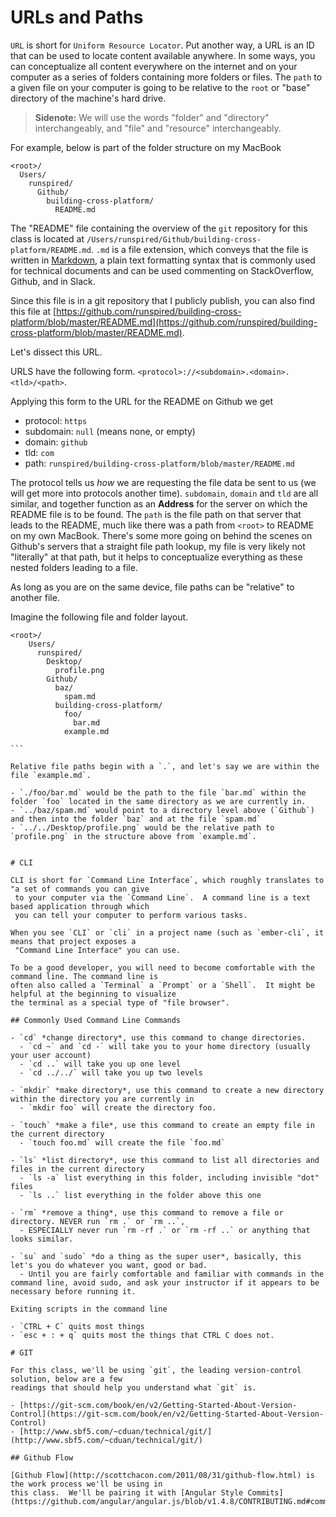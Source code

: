 # URLs and Paths

`URL` is short for `Uniform Resource Locator`.  Put another way, a URL is an ID that can be used to locate
content available anywhere.  In some ways, you can conceptualize all content everywhere on the internet and
on your computer as a series of folders containing more folders or files.  The `path` to a given file on
your computer is going to be relative to the `root` or "base" directory of the machine's hard drive.

> **Sidenote:** We will use the words "folder" and "directory" interchangeably, and "file" and "resource" interchangeably.

For example, below is part of the folder structure on my MacBook
```
<root>/
  Users/
    runspired/
      Github/
        building-cross-platform/
          README.md
```

The "README" file containing the overview of the `git` repository for this class is located at
`/Users/runspired/Github/building-cross-platform/README.md`. `.md` is a file extension, which conveys
that the file is written in [Markdown](https://daringfireball.net/projects/markdown/basics), a plain text
formatting syntax that is commonly used for technical documents and can be used commenting on StackOverflow,
Github, and in Slack.

Since this file is in a git repository that I publicly publish, you can also find this file at
[https://github.com/runspired/building-cross-platform/blob/master/README.md](https://github.com/runspired/building-cross-platform/blob/master/README.md).

Let's dissect this URL.

URLS have the following form. `<protocol>://<subdomain>.<domain>.<tld>/<path>`.

Applying this form to the URL for the README on Github we get

- protocol: `https`
- subdomain: `null` (means none, or empty)
- domain: `github`
- tld: `com`
- path: `runspired/building-cross-platform/blob/master/README.md`

The protocol tells us *how* we are requesting the file data be sent to us (we will get more into protocols another time).
`subdomain`, `domain` and `tld` are all similar, and together function as an **Address** for the server on which the
README file is to be found. The `path` is the file path on that server that leads to the README, much like there was 
a path from `<root>` to README on my own MacBook.  There's some more going on behind the scenes on Github's servers that 
a straight file path lookup, my file is very likely not "literally" at that path, but it helps to conceptualize everything 
as these nested folders leading to a file.

As long as you are on the same device, file paths can be "relative" to another file.

Imagine the following file and folder layout.
````
<root>/
    Users/
      runspired/
        Desktop/
          profile.png
        Github/
          baz/
            spam.md
          building-cross-platform/
            foo/
              bar.md
            example.md

```

Relative file paths begin with a `.`, and let's say we are within the file `example.md`.

- `./foo/bar.md` would be the path to the file `bar.md` within the folder `foo` located in the same directory as we are currently in.
- `../baz/spam.md` would point to a directory level above (`Github`) and then into the folder `baz` and at the file `spam.md`
- `../../Desktop/profile.png` would be the relative path to `profile.png` in the structure above from `example.md`.


# CLI

CLI is short for `Command Line Interface`, which roughly translates to "a set of commands you can give
 to your computer via the `Command Line`.  A command line is a text based application through which
 you can tell your computer to perform various tasks.
  
When you see `CLI` or `cli` in a project name (such as `ember-cli`, it means that project exposes a
 "Command Line Interface" you can use.

To be a good developer, you will need to become comfortable with the command line. The command line is
often also called a `Terminal` a `Prompt` or a `Shell`.  It might be helpful at the beginning to visualize
the terminal as a special type of "file browser".

## Commonly Used Command Line Commands

- `cd` *change directory*, use this command to change directories.
  - `cd ~` and `cd -` will take you to your home directory (usually your user account)
  - `cd ..` will take you up one level
  - `cd ../../` will take you up two levels
  
- `mkdir` *make directory*, use this command to create a new directory within the directory you are currently in
  - `mkdir foo` will create the directory foo.
  
- `touch` *make a file*, use this command to create an empty file in the current directory
  - `touch foo.md` will create the file `foo.md`

- `ls` *list directory*, use this command to list all directories and files in the current directory
  - `ls -a` list everything in this folder, including invisible "dot" files
  - `ls ..` list everything in the folder above this one

- `rm` *remove a thing*, use this command to remove a file or directory. NEVER run `rm .` or `rm ..`,
  - ESPECIALLY never run `rm -rf .` or `rm -rf ..` or anything that looks similar.

- `su` and `sudo` *do a thing as the super user*, basically, this let's you do whatever you want, good or bad.
  - Until you are fairly comfortable and familiar with commands in the command line, avoid sudo, and ask your instructor if it appears to be necessary before running it.

Exiting scripts in the command line

- `CTRL + C` quits most things
- `esc + : + q` quits most the things that CTRL C does not.

# GIT

For this class, we'll be using `git`, the leading version-control solution, below are a few
readings that should help you understand what `git` is.

- [https://git-scm.com/book/en/v2/Getting-Started-About-Version-Control](https://git-scm.com/book/en/v2/Getting-Started-About-Version-Control)
- [http://www.sbf5.com/~cduan/technical/git/](http://www.sbf5.com/~cduan/technical/git/)

## Github Flow

[Github Flow](http://scottchacon.com/2011/08/31/github-flow.html) is the work process we'll be using in
this class.  We'll be pairing it with [Angular Style Commits](https://github.com/angular/angular.js/blob/v1.4.8/CONTRIBUTING.md#commit).